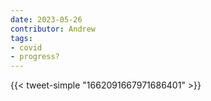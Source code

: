 ```yaml
---
date: 2023-05-26
contributor: Andrew
tags:
- covid
- progress?
---
```

{{< tweet-simple "1662091667971686401" >}}
<!-- {< tweet user="ModeledBehavior" id="1553578239557353472" >}} -->
